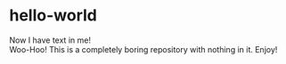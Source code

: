 # hello-world
Now I have text in me!\
Woo-Hoo!
This is a completely boring repository with nothing in it. Enjoy!
